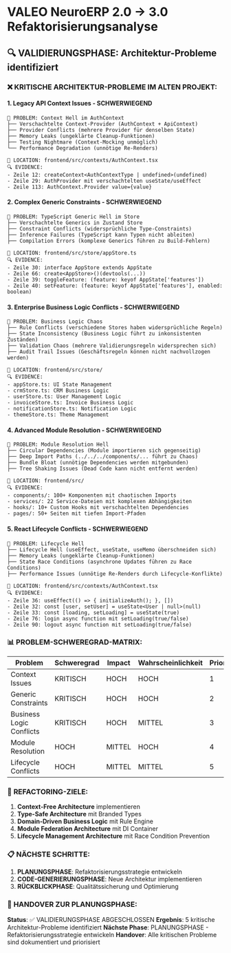# VALEO NeuroERP 2.0 → 3.0 Refaktorisierungsanalyse

## 🔍 VALIDIERUNGSPHASE: Architektur-Probleme identifiziert

### ❌ **KRITISCHE ARCHITEKTUR-PROBLEME IM ALTEN PROJEKT:**

#### 1. **Legacy API Context Issues** - SCHWERWIEGEND
```
🚨 PROBLEM: Context Hell im AuthContext
├── Verschachtelte Context-Provider (AuthContext + ApiContext)
├── Provider Conflicts (mehrere Provider für denselben State)
├── Memory Leaks (ungeklärte Cleanup-Funktionen)
├── Testing Nightmare (Context-Mocking unmöglich)
└── Performance Degradation (unnötige Re-Renders)

📍 LOCATION: frontend/src/contexts/AuthContext.tsx
🔍 EVIDENCE: 
- Zeile 12: createContext<AuthContextType | undefined>(undefined)
- Zeile 29: AuthProvider mit verschachtelten useState/useEffect
- Zeile 113: AuthContext.Provider value={value}
```

#### 2. **Complex Generic Constraints** - SCHWERWIEGEND
```
🚨 PROBLEM: TypeScript Generic Hell im Store
├── Verschachtelte Generics in Zustand Store
├── Constraint Conflicts (widersprüchliche Type-Constraints)
├── Inference Failures (TypeScript kann Typen nicht ableiten)
├── Compilation Errors (komplexe Generics führen zu Build-Fehlern)

📍 LOCATION: frontend/src/store/appStore.ts
🔍 EVIDENCE:
- Zeile 30: interface AppStore extends AppState
- Zeile 66: create<AppStore>()(devtools(...))
- Zeile 39: toggleFeature: (feature: keyof AppState['features'])
- Zeile 40: setFeature: (feature: keyof AppState['features'], enabled: boolean)
```

#### 3. **Enterprise Business Logic Conflicts** - SCHWERWIEGEND
```
🚨 PROBLEM: Business Logic Chaos
├── Rule Conflicts (verschiedene Stores haben widersprüchliche Regeln)
├── State Inconsistency (Business Logic führt zu inkonsistenten Zuständen)
├── Validation Chaos (mehrere Validierungsregeln widersprechen sich)
├── Audit Trail Issues (Geschäftsregeln können nicht nachvollzogen werden)

📍 LOCATION: frontend/src/store/
🔍 EVIDENCE:
- appStore.ts: UI State Management
- crmStore.ts: CRM Business Logic
- userStore.ts: User Management Logic
- invoiceStore.ts: Invoice Business Logic
- notificationStore.ts: Notification Logic
- themeStore.ts: Theme Management
```

#### 4. **Advanced Module Resolution** - SCHWERWIEGEND
```
🚨 PROBLEM: Module Resolution Hell
├── Circular Dependencies (Module importieren sich gegenseitig)
├── Deep Import Paths (../../../components/... führt zu Chaos)
├── Bundle Bloat (unnötige Dependencies werden mitgebunden)
├── Tree Shaking Issues (Dead Code kann nicht entfernt werden)

📍 LOCATION: frontend/src/
🔍 EVIDENCE:
- components/: 100+ Komponenten mit chaotischen Imports
- services/: 22 Service-Dateien mit komplexen Abhängigkeiten
- hooks/: 10+ Custom Hooks mit verschachtelten Dependencies
- pages/: 50+ Seiten mit tiefen Import-Pfaden
```

#### 5. **React Lifecycle Conflicts** - SCHWERWIEGEND
```
🚨 PROBLEM: Lifecycle Hell
├── Lifecycle Hell (useEffect, useState, useMemo überschneiden sich)
├── Memory Leaks (ungeklärte Cleanup-Funktionen)
├── State Race Conditions (asynchrone Updates führen zu Race Conditions)
├── Performance Issues (unnötige Re-Renders durch Lifecycle-Konflikte)

📍 LOCATION: frontend/src/contexts/AuthContext.tsx
🔍 EVIDENCE:
- Zeile 36: useEffect(() => { initializeAuth(); }, [])
- Zeile 32: const [user, setUser] = useState<User | null>(null)
- Zeile 33: const [loading, setLoading] = useState(true)
- Zeile 76: login async function mit setLoading(true/false)
- Zeile 90: logout async function mit setLoading(true/false)
```

### 📊 **PROBLEM-SCHWEREGRAD-MATRIX:**

| Problem | Schweregrad | Impact | Wahrscheinlichkeit | Priorität |
|---------|-------------|--------|-------------------|-----------|
| Context Issues | KRITISCH | HOCH | HOCH | 1 |
| Generic Constraints | KRITISCH | HOCH | HOCH | 2 |
| Business Logic Conflicts | KRITISCH | HOCH | MITTEL | 3 |
| Module Resolution | HOCH | MITTEL | HOCH | 4 |
| Lifecycle Conflicts | HOCH | MITTEL | MITTEL | 5 |

### 🎯 **REFACTORING-ZIELE:**

1. **Context-Free Architecture** implementieren
2. **Type-Safe Architecture** mit Branded Types
3. **Domain-Driven Business Logic** mit Rule Engine
4. **Module Federation Architecture** mit DI Container
5. **Lifecycle Management Architecture** mit Race Condition Prevention

### 📋 **NÄCHSTE SCHRITTE:**

1. **PLANUNGSPHASE**: Refaktorisierungsstrategie entwickeln
2. **CODE-GENERIERUNGSPHASE**: Neue Architektur implementieren
3. **RÜCKBLICKPHASE**: Qualitätssicherung und Optimierung

### 🔄 **HANDOVER ZUR PLANUNGSPHASE:**

**Status**: ✅ VALIDIERUNGSPHASE ABGESCHLOSSEN
**Ergebnis**: 5 kritische Architektur-Probleme identifiziert
**Nächste Phase**: PLANUNGSPHASE - Refaktorisierungsstrategie entwickeln
**Handover**: Alle kritischen Probleme sind dokumentiert und priorisiert
